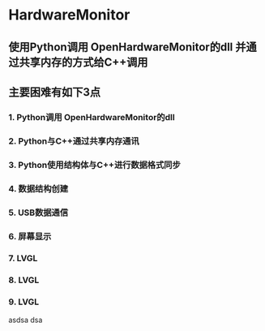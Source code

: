 # HardwareMonitor
## 使用Python调用 OpenHardwareMonitor的dll 并通过共享内存的方式给C++调用
## 主要困难有如下3点
### 1. Python调用 OpenHardwareMonitor的dll
### 2. Python与C++通过共享内存通讯
### 3. Python使用结构体与C++进行数据格式同步
### 4. 数据结构创建
### 5. USB数据通信
### 6. 屏幕显示
### 7. LVGL
### 8. LVGL
### 9. LVGL

asdsa dsa 